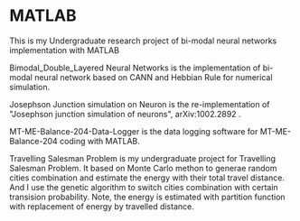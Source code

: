 # MATLAB
This is my Undergraduate research project of bi-modal neural networks implementation with MATLAB

Bimodal_Double_Layered Neural Networks is the implementation of bi-modal neural network based on CANN and Hebbian Rule for numerical simulation.

Josephson Junction simulation on Neuron is the re-implementation of "Josephson junction simulation of neurons",	arXiv:1002.2892 . 

MT-ME-Balance-204-Data-Logger is the data logging software for MT-ME-Balance-204 coding with MATLAB.

Travelling Salesman Problem is my undergraduate project for Travelling Salesman Problem. 
It based on Monte Carlo methon to generae random cities combination and estimate the energy with their total travel distance.
And I use the genetic algorithm to switch cities combination with certain transision probability.
Note, the energy is estimated with partition function with replacement of energy by travelled distance.
